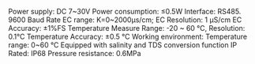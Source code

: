 Power supply: DC 7~30V
Power consumption: ≤0.5W
Interface: RS485. 9600 Baud Rate
EC range: K=0~2000μs/cm;
EC Resolution: 1 μS/cm
EC Accuracy: ±1%FS
Temperature Measure Range: -20 ~ 60 °C, Resolution: 0.1°C
Temperature Accuracy: ±0.5 °C
Working environment: Temperature range: 0~60 °C
Equipped with salinity and TDS conversion function
IP Rated: IP68
Pressure resistance: 0.6MPa

